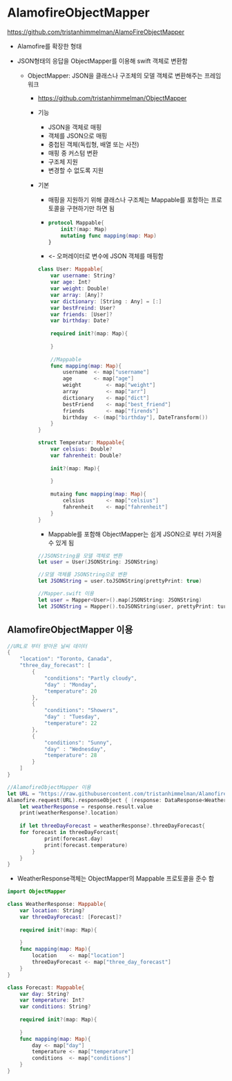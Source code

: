 # AlamofireObjectMapper

https://github.com/tristanhimmelman/AlamoFireObjectMapper

- Alamofire를 확장한 형태

- JSON형태의 응답을 ObjectMapper를 이용해 swift 객체로 변환함

  - ObjectMapper: JSON을 클래스나 구조체의 모델 객체로 변환해주는 프레임워크

    - https://github.com/tristanhimmelman/ObjectMapper

    - 기능

      - JSON을 객체로 매핑
      - 객체를 JSON으로 매핑
      - 중첩된 객체(독립형, 배열 또는 사전)
      - 매핑 중 커스텀 변환
      - 구조체 지원
      - 변경할 수 없도록 지원

    - 기본

      - 매핑을 지원하기 위해 클래스나 구조체는 Mappable를 포함하는 프로토콜을 구현하기만 하면 됨

      - ```swift
        protocol Mappable{
        	init?(map: Map)
        	mutating func mapping(map: Map)
        }
        ```

      - <- 오퍼레이터로 변수에 JSON 객체를 매핑함

      ```swift
      class User: Mappable{
          var username: String?
          var age: Int?
          var weight: Double!
          var array: [Any]?
          var dictionary: [String : Any] = [:]
          var bestFreind: User?
          var friends: [User]?
          var birthday: Date?
          
          required init?(map: Map){
              
          }
          
          //Mappable
          func mapping(map: Map){
              username 	<- map["username"]
              age 		<- map["age"]
              weight 		<- map["weight"]
              array 		<- map["arr"]
              dictionary	<- map["dict"]
              bestFriend	<- map["best_friend"]
              friends		<- map["firends"]
              birthday	<- (map["birthday"], DateTransform())
          }
      }
      
      struct Temperatur: Mappable{
          var celsius: Double?
          var fahrenheit: Double?
          
          init?(map: Map){
              
          }
          
          mutaing func mapping(map: Map){
              celsius		<- map["celsius"]
              fahrenheit	<- map["fahrenheit"]
          }
      }
      
      ```

      - Mappable를 포함해 ObjectMapper는 쉽게 JSON으로 부터 가져올 수 있게 됨

      ```swift
      //JSONString을 모델 객체로 변환
      let user = User(JSONString: JSONString)
      
      //모델 객체를 JSONString으로 변환
      let JSONString = user.toJSONString(prettyPrint: true)
      
      //Mapper.swift 이용
      let user = Mapper<User>().map(JSONString: JSONString)
      let JSONString = Mapper().toJSONString(user, prettyPrint: ture)
      ```

## AlamofireObjectMapper 이용

```swift
//URL로 부터 받아온 날씨 데이터
{
    "location": "Toronto, Canada",    
    "three_day_forecast": [
        { 
            "conditions": "Partly cloudy",
            "day" : "Monday",
            "temperature": 20 
        },
        { 
            "conditions": "Showers",
            "day" : "Tuesday",
            "temperature": 22 
        },
        { 
            "conditions": "Sunny",
            "day" : "Wednesday",
            "temperature": 28 
        }
    ]
}
```

```swift
//AlamofireObjectMapper 이용
let URL = "https://raw.githubusercontent.com/tristanhimmelman/AlamofireObjectMapper/d8bb95982be8a11a2308e779bb9a9707ebe42ede/sample_json"
Alamofire.request(URL).responseObject { (response: DataResponse<WeatherResponse>) in
	let weatherResponse = response.result.value
	print(weatherResponse?.location)
                                       
	if let threeDayForecast = weatherResponse?.threeDayForecast{
	for forecast in threeDayForcast{
        	print(forecast.day)
			print(forecast.temperature)
		}
    }
}
```

- WeatherResponse객체는 ObjectMapper의 Mappable 프로토콜을 준수 함

```swift
import ObjectMapper

class WeatherResponse: Mappable{
    var location: String?
    var threeDayForecast: [Forecast]?
    
    required init?(map: Map){
        
    }
    func mapping(map: Map){
        location	<- map["location"]
        threeDayForecast <- map["three_day_forecast"]
    }
}

class Forecast: Mappable{
    var day: String?
    var temperature: Int?
    var conditions: String?
    
    required init?(map: Map){
        
    }
    func mapping(map: Map){
        day	<- map["day"]
        temperature	<- map["temperature"]
        conditions	<- map["conditions"]
    }
}
```

